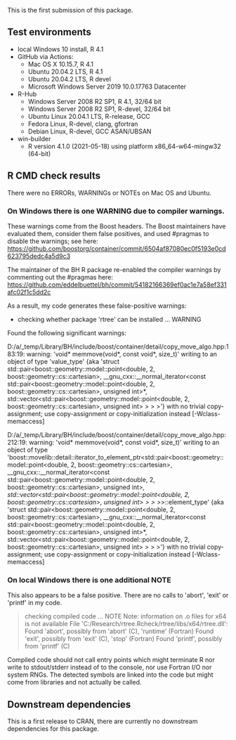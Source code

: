 This is the first submission of this package.

## Test environments

* local Windows 10 install, R 4.1
* GitHub via Actions:
  * Mac OS X 10.15.7, R 4.1
  * Ubuntu 20.04.2 LTS, R 4.1
  * Ubuntu 20.04.2 LTS, R devel
  * Microsoft Windows Server 2019 10.0.17763 Datacenter
* R-Hub
  * Windows Server 2008 R2 SP1, R 4.1, 32/64 bit
  * Windows Server 2008 R2 SP1, R-devel, 32/64 bit
  * Ubuntu Linux 20.04.1 LTS, R-release, GCC
  * Fedora Linux, R-devel, clang, gfortran
  * Debian Linux, R-devel, GCC ASAN/UBSAN
* win-builder
  * R version 4.1.0 (2021-05-18) using platform x86_64-w64-mingw32 (64-bit)

## R CMD check results

There were no ERRORs, WARNINGs or NOTEs on Mac OS and Ubuntu.

### On Windows there is one WARNING due to compiler warnings.

These warnings come from the Boost headers. The Boost maintainers have evaluated them, consider them false positives, and used #pragmas to disable the warnings; see here:
https://github.com/boostorg/container/commit/6504af87080ec0f5193e0cd623795dedc4a5d9c3

The maintainer of the BH R package re-enabled the compiler warnings by commenting out the #pragmas here:
https://github.com/eddelbuettel/bh/commit/54182166369ef0ac1e7a58ef331afc02f1c5dd2c

As a result, my code generates these false-positive warnings:

* checking whether package 'rtree' can be installed ... WARNING

Found the following significant warnings:

  D:/a/_temp/Library/BH/include/boost/container/detail/copy_move_algo.hpp:183:19: warning: 'void* memmove(void*, const void*, size_t)' writing to an object of type 'value_type' {aka 'struct std::pair<boost::geometry::model::point<double, 2, boost::geometry::cs::cartesian>, __gnu_cxx::__normal_iterator<const std::pair<boost::geometry::model::point<double, 2, boost::geometry::cs::cartesian>, unsigned int>*, std::vector<std::pair<boost::geometry::model::point<double, 2, boost::geometry::cs::cartesian>, unsigned int> > > >'} with no trivial copy-assignment; use copy-assignment or copy-initialization instead [-Wclass-memaccess]

  D:/a/_temp/Library/BH/include/boost/container/detail/copy_move_algo.hpp:212:19: warning: 'void* memmove(void*, const void*, size_t)' writing to an object of type 'boost::movelib::detail::iterator_to_element_ptr<std::pair<boost::geometry::model::point<double, 2, boost::geometry::cs::cartesian>, __gnu_cxx::__normal_iterator<const std::pair<boost::geometry::model::point<double, 2, boost::geometry::cs::cartesian>, unsigned int>*, std::vector<std::pair<boost::geometry::model::point<double, 2, boost::geometry::cs::cartesian>, unsigned int> > > >*>::element_type' {aka 'struct std::pair<boost::geometry::model::point<double, 2, boost::geometry::cs::cartesian>, __gnu_cxx::__normal_iterator<const std::pair<boost::geometry::model::point<double, 2, boost::geometry::cs::cartesian>, unsigned int>*, std::vector<std::pair<boost::geometry::model::point<double, 2, boost::geometry::cs::cartesian>, unsigned int> > > >'} with no trivial copy-assignment; use copy-assignment or copy-initialization instead [-Wclass-memaccess]

### On local Windows there is one additional NOTE

This also appears to be a false positive. There are no calls to 'abort', 'exit' or 'printf' in my code.

> checking compiled code ... NOTE
  Note: information on .o files for x64 is not available
  File 'C:/Research/rtree.Rcheck/rtree/libs/x64/rtree.dll':
    Found 'abort', possibly from 'abort' (C), 'runtime' (Fortran)
    Found 'exit', possibly from 'exit' (C), 'stop' (Fortran)
    Found 'printf', possibly from 'printf' (C)
  
  Compiled code should not call entry points which might terminate R nor
  write to stdout/stderr instead of to the console, nor use Fortran I/O
  nor system RNGs. The detected symbols are linked into the code but
  might come from libraries and not actually be called.


## Downstream dependencies

This is a first release to CRAN, there are currently no downstream dependencies for this package.
